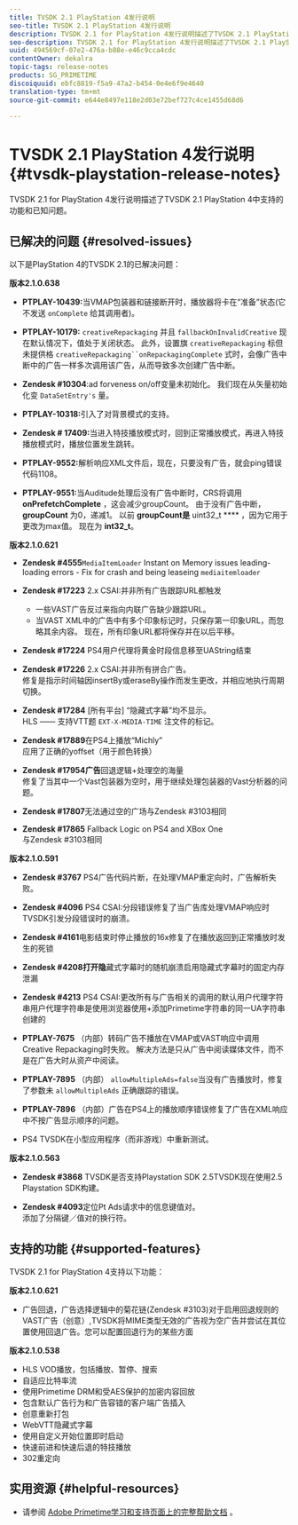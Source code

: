 ```yaml
---
title: TVSDK 2.1 PlayStation 4发行说明
seo-title: TVSDK 2.1 PlayStation 4发行说明
description: TVSDK 2.1 for PlayStation 4发行说明描述了TVSDK 2.1 PlayStation 4中支持的功能和已知问题。
seo-description: TVSDK 2.1 for PlayStation 4发行说明描述了TVSDK 2.1 PlayStation 4中支持的功能和已知问题。
uuid: 494569cf-07e2-476a-b88e-e46c9cca4cdc
contentOwner: dekalra
topic-tags: release-notes
products: SG_PRIMETIME
discoiquuid: ebfc8819-f5a9-47a2-b454-0e4e6f9e4640
translation-type: tm+mt
source-git-commit: e644e8497e118e2d03e72bef727c4ce1455d68d6

---
```



# TVSDK 2.1 PlayStation 4发行说明 {#tvsdk-playstation-release-notes}

TVSDK 2.1 for PlayStation 4发行说明描述了TVSDK 2.1 PlayStation 4中支持的功能和已知问题。

## 已解决的问题 {#resolved-issues}

以下是PlayStation 4的TVSDK 2.1的已解决问题：

**版本2.1.0.638**

* **PTPLAY-10439:**&#x200B;当VMAP包装器和链接断开时，播放器将卡在“准备”状态(它不发送 `onComplete` 给其调用者)。

* **PTPLAY-10179:**
   `creativeRepackaging` 并且 `fallbackOnInvalidCreative` 现在默认情况下，值处于关闭状态。 此外，设置旗 `creativeRepackaging` 标但未提供格 `creativeRepackaging``onRepackagingComplete` 式时，会像广告中断中的广告一样多次调用该广告，从而导致多次创建广告中断。

* **Zendesk #10304**:ad forveness on/off变量未初始化。 我们现在从矢量初始化变 `DataSetEntry's` 量。

* **PTPLAY-10318:**&#x200B;引入了对背景模式的支持。
* **Zendesk # 17409:**&#x200B;当进入特技播放模式时，回到正常播放模式，再进入特技播放模式时，播放位置发生跳转。
* **PTPLAY-9552:**&#x200B;解析响应XML文件后，现在，只要没有广告，就会ping错误代码1108。
* **PTPLAY-9551:**&#x200B;当Auditude处理后没有广告中断时，CRS将调用 **onPrefetchComplete** ，这会减少groupCount。 由于没有广告中断， **groupCount** 为0，递减1。 以前 **groupCount是** uint32_t **** ，因为它用于更改为max值。 现在为 **int32_t**。

**版本2.1.0.621**

* **Zendesk #4555**`MediaItemLoader` Instant on Memory issues leading-loading errors - Fix for crash and being leaseing `mediaitemloader`

* **Zendesk #17223** 2.x CSAI:并非所有广告跟踪URL都触发
   * 一些VAST广告反过来指向内联广告缺少跟踪URL。
   * 当VAST XML中的广告中有多个印象标记时，只保存第一印象URL，而忽略其余内容。 现在，所有印象URL都将保存并在以后平移。
* **Zendesk #17224** PS4用户代理将黄金时段信息移至UAString结束
* **Zendesk #17226** 2.x CSAI:并非所有拼合广告。\
   修复是指示时间轴因insertBy或eraseBy操作而发生更改，并相应地执行周期切换。

* **Zendesk #17284**
   [所有平台] “隐藏式字幕”均不显示。\
   HLS —— 支持VTT题 `EXT-X-MEDIA-TIME` 注文件的标记。

* **Zendesk #17889**&#x200B;在PS4上播放“Michly”\
   应用了正确的yoffset（用于颜色转换）

* **Zendesk #17954广告**&#x200B;回退逻辑+处理空的海量\
   修复了当其中一个Vast包装器为空时，用于继续处理包装器的Vast分析器的问题。

* **Zendesk #17807**&#x200B;无法通过空的广场与Zendesk #3103相同

* **Zendesk #17865** Fallback Logic on PS4 and XBox One\
   与Zendesk #3103相同

**版本2.1.0.591**

* **Zendesk #3767** PS4广告代码片断，在处理VMAP重定向时，广告解析失败。
* **Zendesk #4096** PS4 CSAI:分段错误修复了当广告库处理VMAP响应时TVSDK引发分段错误时的崩溃。

* **Zendesk #4161**&#x200B;电影结束时停止播放的16x修复了在播放返回到正常播放时发生的死锁

* **Zendesk #4208打开隐**&#x200B;藏式字幕时的随机崩溃启用隐藏式字幕时的固定内存泄漏

* **Zendesk #4213** PS4 CSAI:更改所有与广告相关的调用的默认用户代理字符串用户代理字符串是使用浏览器使用+添加Primetime字符串的同一UA字符串创建的

* **PTPLAY-7675** （内部）转码广告不播放在VMAP或VAST响应中调用Creative Repackaging时失败。 解决方法是只从广告中阅读媒体文件，而不是在广告大时从资产中阅读。

* **PTPLAY-7895** （内部） `allowMultipleAds=false`当没有广告播放时，修复了参数未 `allowMultipleAds` 正确跟踪的错误。

* **PTPLAY-7896** （内部）广告在PS4上的播放顺序错误修复了广告在XML响应中不按广告显示顺序的问题。

* PS4 TVSDK在小型应用程序（而非游戏）中重新测试。

**版本2.1.0.563**

* **Zendesk #3868** TVSDK是否支持Playstation SDK 2.5TVSDK现在使用2.5 Playstation SDK构建。

* **Zendesk #4093**&#x200B;定位Pt Ads请求中的信息键值对。\
   添加了分隔键／值对的换行符。

## 支持的功能 {#supported-features}

TVSDK 2.1 for PlayStation 4支持以下功能：

**版本2.1.0.621**

* 广告回退，广告选择逻辑中的菊花链(Zendesk #3103)对于启用回退规则的VAST广告（创意）,TVSDK将MIME类型无效的广告视为空广告并尝试在其位置使用回退广告。您可以配置回退行为的某些方面

**版本2.1.0.538**

* HLS VOD播放，包括播放、暂停、搜索
* 自适应比特率流
* 使用Primetime DRM和受AES保护的加密内容回放
* 包含默认广告行为和广告容错的客户端广告插入
* 创意重新打包
* WebVTT隐藏式字幕
* 使用自定义开始位置即时启动
* 快速前进和快速后退的特技播放
* 302重定向

## 实用资源 {#helpful-resources}

* 请参阅 [Adobe Primetime学习和支持页面上的完整帮助文档](https://helpx.adobe.com/support/primetime.html) 。